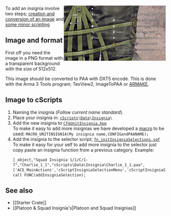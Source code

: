 <img align="right" width="320" src="https://github.com/7Cav/cScripts/blob/master/resourses/wikigfx/Insignia_Crate.png">To add an insignia involve two steps; [creation and conversion of an image](#Image-and-format) and [some minor scripting](#Image-to-cScripts)

## Image and format
First off you need the image in a PNG format with a transparent background with the size of 512x512.

This image should be converted to PAA  with DXT5 encode. This is done with the Arma 3 Tools program; TexView2, ImageToPAA or [ARMAKE](https://github.com/KoffeinFlummi/armake). 
<!--
## Image to cScripts
1. Naming the insignia (_Follow current name standard_).
1. Place your insignia in:
   [`cScripts`](https://github.com/7Cav/cScripts/tree/master/cScripts)`\`[`Data`](https://github.com/7Cav/cScripts/tree/master/cScripts/Data)`\`[`Insignia`](https://github.com/7Cav/cScripts/tree/master/cScripts/Data/Insignia)`\`
1. Add the new insignia to [`CfgUnitInsignia.hpp`](https://github.com/7Cav/cScripts/blob/master/cScripts/CfgUnitInsignia.hpp)<br>
   To make it easy to add more insignias we have developed a [macro](https://github.com/7Cav/cScripts/blob/master/cScripts/script_macros.hpp#L39-L44) to be used:
   `MACRO_UNITINSIGNIA(CONFIGNAME,picture-name.paa);`
1. Add the insignia to the selector script; [`fn_initInsigniaSelections.sqf`](https://github.com/7Cav/cScripts/blob/master/cScripts/CavFnc/functions/selections/fn_initInsigniaSelections.sqf)
   To make it easy for your self to add more insignia to the selector just copy paste an insignia function from a previous category.
   Example:
   ```
   [_object,"Squad Insignia 1/1/C/1-7","11C_17_Insignia","cScripts\Data\Insignia\1-1-C-17.paa",['ACE_MainActions','cScriptInsigniaSelectionMenu','cScriptInsigniaSelectionCharlie']] call FUNC(addInsigniaSelection);
   ```
-->
## Image to cScripts
1. Naming the insignia (_Follow current name standard_).
1. Place your insignia in:
   [`cScripts`](https://github.com/7Cav/cScripts/tree/master/cScripts)`\`[`Data`](https://github.com/7Cav/cScripts/tree/master/cScripts/Data)`\`[`Insignia`](https://github.com/7Cav/cScripts/tree/master/cScripts/Data/Insignia)`\`
1. Add the new insignia to [`CfgUnitInsignia.hpp`](https://github.com/7Cav/cScripts/blob/master/cScripts/CfgUnitInsignia.hpp)<br>
   To make it easy to add more insignias we have developed a [macro](https://github.com/7Cav/cScripts/blob/master/cScripts/script_macros.hpp#L39-L44) to be used:
   `MACRO_UNITINSIGNIA(My insignia name,CONFIGandPAANAME);`
1. Add the insignia to the selector script; [`fn_initInsigniaSelections.sqf`](https://github.com/7Cav/cScripts/blob/master/cScripts/CavFnc/functions/selections/fn_initInsigniaSelections.sqf)
   To make it easy for your self to add more insignia to the selector just copy paste an insignia function from a previous category.
   Example:
   ```
   [_object,"Squad Insignia 1/1/C/1-7","Charlie_1_1","cScripts\Data\Insignia\Charlie_1_1.paa",['ACE_MainActions','cScriptInsigniaSelectionMenu','cScriptInsigniaSelectionCharlie']] call FUNC(addInsigniaSelection);
   ```

## See also
* [[Starter Crate]] 
* [[Platoon & Squad Insignia's|Platoon and Squad Insignias]]